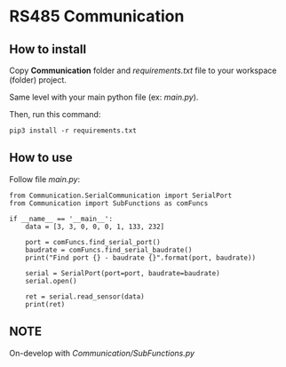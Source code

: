 # RS485 Communication
## How to install
Copy <b>Communication</b> folder and <i>requirements.txt</i> file to your workspace (folder) project. <br>

Same level with your main python file (ex: <i>main.py</i>).<br>

Then, run this command:
```
pip3 install -r requirements.txt
```
## How to use
Follow file <i>main.py</i>:
```
from Communication.SerialCommunication import SerialPort
from Communication import SubFunctions as comFuncs

if __name__ == '__main__':
    data = [3, 3, 0, 0, 0, 1, 133, 232]

    port = comFuncs.find_serial_port()
    baudrate = comFuncs.find_serial_baudrate()
    print("Find port {} - baudrate {}".format(port, baudrate))

    serial = SerialPort(port=port, baudrate=baudrate)
    serial.open()

    ret = serial.read_sensor(data)
    print(ret)
```

## NOTE
On-develop with <i>Communication/SubFunctions.py</i>